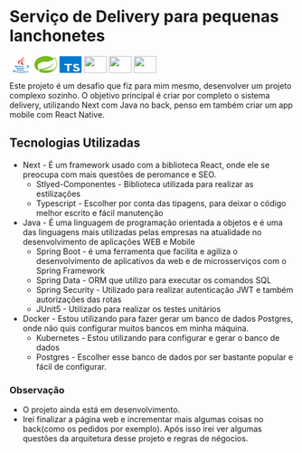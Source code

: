 # Serviço de Delivery para pequenas lanchonetes

<img align="center" alt="Ed-Java" height="30" width="40" src="https://raw.githubusercontent.com/devicons/devicon/master/icons/java/java-original.svg">
<img align="center" alt="Ed-Spring" height="30" width="40" src="https://raw.githubusercontent.com/devicons/devicon/master/icons/spring/spring-original.svg">
<img align="center" alt="Ed-Ts" height="30" width="40" src="https://raw.githubusercontent.com/devicons/devicon/master/icons/typescript/typescript-original.svg">
<img align="center" height="30" width="40" src="https://cdn.jsdelivr.net/gh/devicons/devicon/icons/nextjs/nextjs-original.svg" />         
<img align="center" height="30" width="40" src="https://cdn.jsdelivr.net/gh/devicons/devicon/icons/postgresql/postgresql-original-wordmark.svg" />
<img align="center" height="30" width="40" src="https://cdn.jsdelivr.net/gh/devicons/devicon/icons/docker/docker-original.svg" />

Este projeto é um desafio que fiz para mim mesmo, desenvolver um projeto complexo sozinho. O objetivo principal é criar por completo o sistema delivery, utilizando Next com Java no back, penso em também criar um app mobile com React Native.

## Tecnologias Utilizadas

- Next - É um framework usado com a biblioteca React, onde ele se preocupa com mais questões de peromance e SEO.
  - Stlyed-Componentes - Biblioteca utilizada para realizar as estilizações
  - Typescript - Escolher por conta das tipagens, para deixar o código melhor escrito e fácil manutenção
- Java - É uma linguagem de programação orientada a objetos e é uma das linguagens mais utilizadas pelas empresas na atualidade no desenvolvimento de aplicações WEB e Mobile
  - Spring Boot - é uma ferramenta que facilita e agiliza o desenvolvimento de aplicativos da web e de microsserviços com o Spring Framework
  - Spring Data - ORM que utilizo para executar os comandos SQL
  - Spring Security - Utilizado para realizar autenticação JWT e também autorizações das rotas
  - JUnit5 - Utilizado para realizar os testes unitários
- Docker - Estou utilizando para fazer gerar um banco de dados Postgres, onde não quis configurar muitos bancos em minha máquina.
  - Kubernetes - Estou utilizando para configurar e gerar o banco de dados
  - Postgres - Escolher esse banco de dados por ser bastante popular e fácil de configurar.

### Observação

- O projeto ainda está em desenvolvimento.
- Irei finalizar a página web e incrementar mais algumas coisas no back(como os pedidos por exemplo). Após isso irei ver algumas questões da arquitetura desse projeto e regras de négocios.
